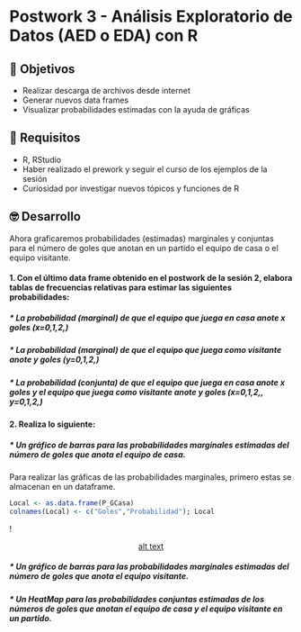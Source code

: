# Postwork 3 - Análisis Exploratorio de Datos (AED o EDA) con R
## :dart: Objetivos
- Realizar descarga de archivos desde internet
- Generar nuevos data frames
- Visualizar probabilidades estimadas con la ayuda de gráficas

## 🔧 Requisitos
* R, RStudio
* Haber realizado el prework y seguir el curso de los ejemplos de la sesión
* Curiosidad por investigar nuevos tópicos y funciones de R

## 🤓 Desarrollo
Ahora graficaremos probabilidades (estimadas) marginales y conjuntas para el número de goles que anotan en un partido el equipo de casa o el equipo visitante.

#### 1. Con el último data frame obtenido en el postwork de la sesión 2, elabora tablas de frecuencias relativas para estimar las siguientes probabilidades:
##### * La probabilidad (marginal) de que el equipo que juega en casa anote x goles (x=0,1,2,)
##### * La probabilidad (marginal) de que el equipo que juega como visitante anote y goles (y=0,1,2,)
##### * La probabilidad (conjunta) de que el equipo que juega en casa anote x goles y el equipo que juega como visitante anote y goles (x=0,1,2,, y=0,1,2,)
#### 2. Realiza lo siguiente:
##### * Un gráfico de barras para las probabilidades marginales estimadas del número de goles que anota el equipo de casa.
Para realizar las gráficas de las probabilidades marginales, primero estas se almacenan en un dataframe.
```R
Local <- as.data.frame(P_GCasa)
colnames(Local) <- c("Goles","Probabilidad"); Local
```
!<center>[alt text](https://github.com/IsmaelOr/BEDU_Proyecto_Equipo15/blob/main/Imagenes/Postwork3/2.1.jpg)</center>
##### * Un gráfico de barras para las probabilidades marginales estimadas del número de goles que anota el equipo visitante.
##### * Un HeatMap para las probabilidades conjuntas estimadas de los números de goles que anotan el equipo de casa y el equipo visitante en un partido.
